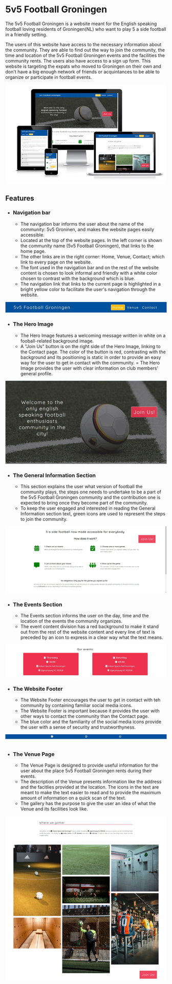 # 5v5 Football Groningen

The 5v5 Football Groningen is a website meant for the English speaking football 
loving residents of Groningen(NL) who want to play 5 a side football in a friendly 
setting.

The users of this website have access to the necessary information about the community. 
They are able to find out the way to join the community, the time and location of the 
5v5 Football Groningen events and the facilities the community rents. The users also have 
access to a sign up form. This website is targeting the expats who moved to Groningen on 
their own and don't have a big enough network of friends or acquintances to be able to 
organize or participate in football events. 

![alt text](./assets/images/AmIResponsive.jpg)


## Features

- ### Navigation bar
    - The navigation bar informs the user about the name of the community: 5v5 Groninen, and makes the website pages easily accessible. 
    - Located at the top of the website pages. In the left corner is shown the community name (5v5 Football Groningen), that links to the home page.
    - The other links are in the right corner: Home, Venue, Contact; which link to every page on the website.
    - The font used in the navigation bar and on the rest of the website content is chosen to look informal and friendly with a white color chosen to contrast with the background which is blue.
    - The navigation link that links to the current page is highlighted in a bright yellow color to facilitate the user's navigation through the website. 

![alt text](./assets/images/NavBar.jpg)

- ### The Hero Image
    - The Hero Image features a welcoming message written in white on a fooball-related background image.
    - A "Join Us" button is on the right side of the Hero Image, linking to the Contact page. The color of the button is red, contrasting with the background and its positioning is static in order to provide an easy way for the user to get in contact with the community.
    = The Hero Image provides the user with clear information on club members' general profile.

![alt text](./assets/images/HeroImage.jpg)

- ### The General Information Section
    - This section explains the user what version of football the community plays, the steps one needs to undertake to be a part of the 5v5 Football Groningen community and the contribution one is expected to bring once they become part of the community.
    - To keep the user engaged and interested in reading the General Information  section text, green icons are used to represent the steps to join the community.

![alt text](./assets/images/generalInfo.jpg)

- ### The Events Section
    - The Events section informs the user on the day, time and the location of the events the community organizes.
    - The event content division has a red background to make it stand out from the rest of the website content and every line of text is preceded by an icon to express in a clear way what the text means.

![alt text](./assets/images/Events.jpg)

- ### The Website Footer
    - The Website Footer encourages the user to get in contact with teh community by containing familiar social media icons.
    - The Website Footer is important because it provides the user with other ways to contact the community than the Contact page. 
    - The blue color and the familiarity of the social media icons provide the user with a sense of security and trustworthyness.

![alt text](./assets/images/footer.jpg)

- ### The Venue Page
    - The Venue Page is designed to provide useful information for the user about the place 5v5 Football Groningen rents during their events.
    - The description of the Venue presents information like the address and the facitlies provided at the location. The icons in the text are meant to make the text easier to read and to provide the maximum amount of information on a quick scan of the text.
    - The gallery has the purpose to give the user an idea of what the Venue and its facilities look like. 

![alt text](./assets/images/venuePage.jpg)
